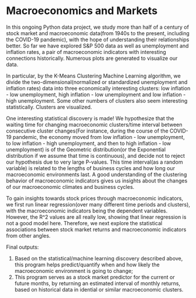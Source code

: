 # Macroeconomics and Markets

In this ongoing Python data project, we study more than half of a century of stock market and macroeconomic data(from 1940s to the present, including the COVID-19 pandemic), with the hope of understanding their relationships better. So far we have explored S&P 500 data as well as unemployment and inflation rates, a pair of macroeconomic indicators with interesting connections historically. Numerous plots are generated to visualize our data. 

In particular, by the K-Means Clustering Machine Learning algorithm, we divide the two-dimensional(normalized or standardized unemployment and inflation rates) data into three economically interesting clusters: low inflation - low unemployment, high inflation - low unemployment and low inflation - high unemployment. Some other numbers of clusters also seem interesting statistically. Clusters are visualized. 

One interesting statistical discovery is made! We hypothesize that the waiting time for changing macroeconomic clusters/time interval between consecutive cluster changes(For instance, during the course of the COVID-19 pandemic, the economy moved from low inflation - low unemployment, to low inflation - high unemployment, and then to high inflation - low unemployment) is of the Geometric distribution(or the Exponential distribution if we assume that time is continuous), and decide not to reject our hypothesis due to very large P-values. This time interval(as a random variable) is related to the lengths of business cycles and how long our macroeconomic environments last. A good understanding of the clustering behavior of macroeconomic indicators gives us insights about the changes of our macroeconomic climates and business cycles. 

To gain insights towards stock prices through macroeconomic indicators, we first run linear regression(over many different time periods and clusters), with the macroeconomic indicators being the dependent variables. However, the R^2 values are all really low, showing that linear regression is not a good model here. Therefore, we next explore the statistical associations between stock market returns and macroeconomic indicators from other angles. 

Final outputs: 
1. Based on the statistical/machine learning discovery described above, this program helps predict/quantify when and how likely the macroeconomic environment is going to change; 
2. This program serves as a stock market predictor for the current or future months, by returning an estimated interval of monthly returns, based on historical data in idential or similar macroeconomic clusters. 








